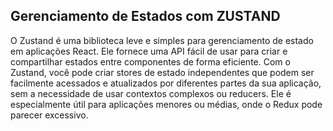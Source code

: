 ## Gerenciamento de Estados com ZUSTAND
O Zustand é uma biblioteca leve e simples para gerenciamento de estado em aplicações React. Ele fornece uma API fácil de usar para criar e compartilhar estados entre componentes de forma eficiente. Com o Zustand, você pode criar stores de estado independentes que podem ser facilmente acessados e atualizados por diferentes partes da sua aplicação, sem a necessidade de usar contextos complexos ou reducers. Ele é especialmente útil para aplicações menores ou médias, onde o Redux pode parecer excessivo.